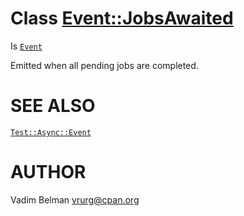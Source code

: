 Class <Event::JobsAwaited>
==========================

Is [`Event`](../Event.md)

Emitted when all pending jobs are completed.

SEE ALSO
========

[`Test::Async::Event`](../Event.md)

AUTHOR
======

Vadim Belman <vrurg@cpan.org>

